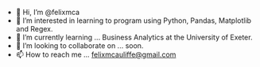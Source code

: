 - 👋 Hi, I’m @felixmca
- 👀 I’m interested in learning to program using Python, Pandas, Matplotlib and Regex.
- 🌱 I’m currently learning ... Business Analytics at the University of Exeter.
- 💞️ I’m looking to collaborate on ... soon.
- 📫 How to reach me ... felixmcauliffe@gmail.com

<!---
felixmca/felixmca is a ✨ special ✨ repository because its `README.md` (this file) appears on your GitHub profile.
You can click the Preview link to take a look at your changes.
--->
